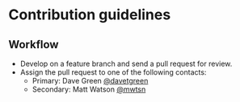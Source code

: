 # Contribution guidelines #

## Workflow ##

* Develop on a feature branch and send a pull request for review.
* Assign the pull request to one of the following contacts:
	* Primary: Dave Green [@davetgreen](https://github.com/@davetgreen)
	* Secondary: Matt Watson [@mwtsn](https://github.com/@mwtsn)
